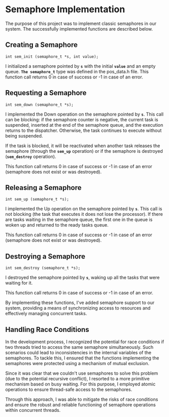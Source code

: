 # Semaphore Implementation

The purpose of this project was to implement classic semaphores in our system. The successfully implemented functions are described below.

## Creating a Semaphore
`int sem_init (semaphore_t *s, int value);`

I initialized a semaphore pointed by **`s`** with the initial **`value`** and an empty queue. **`The semaphore_t`** type was defined in the pos_data.h file.
This function call returns 0 in case of success or -1 in case of an error.

## Requesting a Semaphore

`int sem_down (semaphore_t *s);`

I implemented the Down operation on the semaphore pointed by **`s`**. This call can be blocking: if the semaphore counter is negative, the current task is suspended, inserted at the end of the semaphore queue, and the execution returns to the dispatcher. Otherwise, the task continues to execute without being suspended.

If the task is blocked, it will be reactivated when another task releases the semaphore (through the **`sem_up`** operation) or if the semaphore is destroyed (**`sem_destroy`** operation).

This function call returns 0 in case of success or -1 in case of an error (semaphore does not exist or was destroyed).

## Releasing a Semaphore

`int sem_up (semaphore_t *s);`

I implemented the Up operation on the semaphore pointed by **`s`**. This call is not blocking (the task that executes it does not lose the processor). If there are tasks waiting in the semaphore queue, the first one in the queue is woken up and returned to the ready tasks queue.

This function call returns 0 in case of success or -1 in case of an error (semaphore does not exist or was destroyed).

## Destroying a Semaphore

`int sem_destroy (semaphore_t *s);`

I destroyed the semaphore pointed by **`s`**, waking up all the tasks that were waiting for it.

This function call returns 0 in case of success or -1 in case of an error.

By implementing these functions, I've added semaphore support to our system, providing a means of synchronizing access to resources and effectively managing concurrent tasks.

## Handling Race Conditions

In the development process, I recognized the potential for race conditions if two threads tried to access the same semaphore simultaneously. Such scenarios could lead to inconsistencies in the internal variables of the semaphores. To tackle this, I ensured that the functions implementing the semaphores were protected using a mechanism of mutual exclusion.

Since it was clear that we couldn't use semaphores to solve this problem (due to the potential recursive conflict), I resorted to a more primitive mechanism based on busy waiting. For this purpose, I employed atomic operations to ensure thread-safe access to the semaphores.

Through this approach, I was able to mitigate the risks of race conditions and ensure the robust and reliable functioning of semaphore operations within concurrent threads.